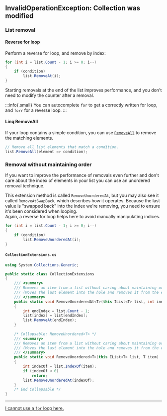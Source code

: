 ## InvalidOperationException: Collection was modified
### List removal
#### Reverse for loop
Perform a reverse for loop, and remove by index:

```csharp
for (int i = list.Count - 1; i >= 0; i--)
{
    if (condition)
        list.RemoveAt(i);
}
```

Starting removals at the end of the list improves performance, and you don't need to modify the counter after a removal.

:::info{.small}
You can autocomplete `for` to get a correctly written for loop, and `forr` for a reverse loop.
:::

#### Linq RemoveAll
If your loop contains a simple condition, you can use [`RemoveAll`](https://learn.microsoft.com/en-us/dotnet/api/system.collections.generic.list-1.removeall) to remove the matching elements.
```csharp
// Remove all list elements that match a condition.
list.RemoveAll(element => condition);
```

### Removal without maintaining order
If you want to improve the performance of removals even further and don't care about the index of elements in your list you can use an unordered removal technique.

This extension method is called `RemoveUnorderedAt`, but you may also see it called `RemoveAtSwapBack`, which describes how it operates. Because the last value is "swapped back" into the index we're removing, you need to ensure it's been considered when looping.  
Again, a reverse for loop helps here to avoid manually manipulating indices.

```csharp
for (int i = list.Count - 1; i >= 0; i--)
{
    if (condition)
        list.RemoveUnorderedAt(i);
}
```

#### `CollectionExtensions.cs`

```csharp
using System.Collections.Generic;

public static class CollectionExtensions
{
    /// <summary>
    /// Removes an item from a list without caring about maintaining order.<br/>
    /// (Moves the last element into the hole and removes it from the end)
    /// </summary>
    public static void RemoveUnorderedAt<T>(this IList<T> list, int index)
    {
        int endIndex = list.Count - 1;
        list[index] = list[endIndex];
        list.RemoveAt(endIndex);
    }
    
    /* Collapsable: RemoveUnordered<T> */
    /// <summary>
    /// Removes an item from a list without caring about maintaining order.<br/>
    /// (Moves the last element into the hole and removes it from the end)
    /// </summary>
    public static void RemoveUnordered<T>(this IList<T> list, T item)
    {
        int indexOf = list.IndexOf(item);
        if (indexOf < 0)
            return;
        list.RemoveUnorderedAt(indexOf);
    }
    /* End Collapsable */
}
```

---

[I cannot use a `for` loop here.](Collection%20Removal.md)
